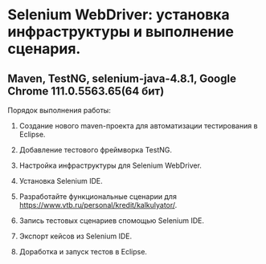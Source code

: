 # Selenium WebDriver: установка инфраструктуры и выполнение сценария.

## Maven, TestNG, selenium-java-4.8.1, Google Chrome 111.0.5563.65(64 бит)

Порядок выполнения работы:

1. Создание нового maven-проекта для автоматизации тестирования в Eclipse.

2. Добавление тестового фреймворка TestNG.

3. Настройка инфраструктуры для Selenium WebDriver.

4. Установка Selenium IDE.

5. Разработайте функциональные сценарии для https://www.vtb.ru/personal/kredit/kalkulyator/.

6. Запись тестовых сценариев спомощью Selenium IDE.

7. Экспорт кейсов из Selenium IDE.

8. Доработка и запуск тестов в Eclipse.
